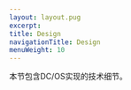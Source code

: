 ```yaml
---
layout: layout.pug
excerpt:
title: Design
navigationTitle: Design
menuWeight: 10
---
```


本节包含DC/OS实现的技术细节。
